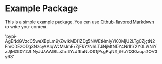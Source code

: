 # Example Package

This is a simple example package. You can use
[Github-flavored Markdown](https://github.com/AchalBhangre/CPP-PortfolioApp)
to write your content.

'pypi-AgENdGVzdC5weXBpLm9yZwIkMDI1ZDg5NWEtNmIyYi00MjU2LTg0ZjgtN2FmODEzODg3NzcyAAIqWzMsImExZjFkY2NhLTJiNjMtNDY4Ni1hY2Y0LWNiYzJjM2E0Y2JhNyJdAAAGILpZmEYcdfEaNbD61jPcgPqNX_iHbYQS6zupr2OV3y63'